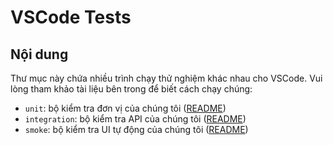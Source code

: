 # VSCode Tests

## Nội dung

Thư mục này chứa nhiều trình chạy thử nghiệm khác nhau cho VSCode. Vui lòng tham khảo tài liệu bên trong để biết cách chạy chúng:

* `unit`: bộ kiểm tra đơn vị của chúng tôi ([README](unit/README.md))
* `integration`: bộ kiểm tra API của chúng tôi ([README](integration/browser/README.md))
* `smoke`: bộ kiểm tra UI tự động của chúng tôi ([README](smoke/README.md))
